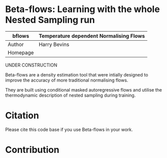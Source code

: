 # Beta-flows: Learning with the whole Nested Sampling run

|bflows | Temperature dependent Normalising Flows |
|---------|-----------|
|Author | Harry Bevins|
|Homepage | |

UNDER CONSTRUCTION

Beta-flows are a density estimation tool that were intially designed
to improve the accuracy of more traditional normalising flows.

They are built using conditional masked autoregressive flows and utilise the
thermodynamic description of nested sampling during training.

# Citation

Please cite this code base if you use Beta-flows in your work.


# Contribution

